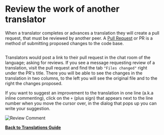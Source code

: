 # Review the work of another translator

When a translator completes or advances a translation they will create a pull request, that must be reviewed by another peer. A [Pull Request](FreeCodeCamp-Guide-Pull-Request) or PR is a method of submitting proposed changes to the code base.

##  

Translators would post a link to their pull request in the chat room of the language; asking for reviews.  If you see a message requesting review of a translation, visit the pull request and find the tab `"Files changed"` right under the PR's title. There you will be able to see the changes in the translation in two columns, to the left you will see the original file and to the right the changes proposed.

If you want to suggest an improvement to the translation in one line (a.k.a inline commenting), click on the `+` (plus sign) that appears next to the line number when you move the cursor over, in the dialog that pops up you can write your suggestion.

![Review Comment](./images/Translation-Guide/Review_Comment.gif)

[**Back to Translations Guide**](Translation-Guide)
